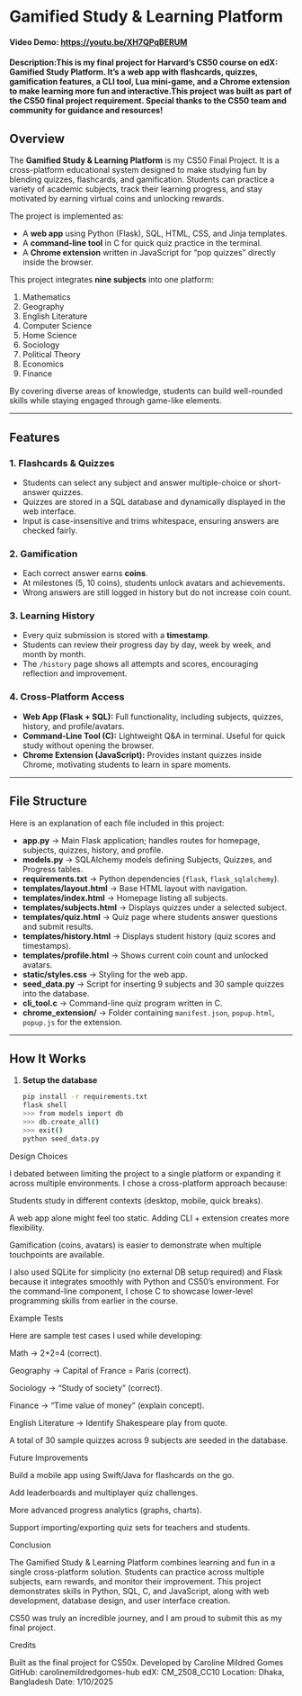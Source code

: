 # Gamified Study & Learning Platform

#### Video Demo: https://youtu.be/XH7QPqBERUM
#### Description:This is my final project for Harvard’s CS50 course on edX: Gamified Study Platform. It’s a web app with flashcards, quizzes, gamification features, a CLI tool, Lua mini-game, and a Chrome extension to make learning more fun and interactive.This project was built as part of the CS50 final project requirement. Special thanks to the CS50 team and community for guidance and resources!

## Overview
The **Gamified Study & Learning Platform** is my CS50 Final Project. It is a cross-platform educational system designed to make studying fun by blending quizzes, flashcards, and gamification. Students can practice a variety of academic subjects, track their learning progress, and stay motivated by earning virtual coins and unlocking rewards.

The project is implemented as:
- A **web app** using Python (Flask), SQL, HTML, CSS, and Jinja templates.
- A **command-line tool** in C for quick quiz practice in the terminal.
- A **Chrome extension** written in JavaScript for “pop quizzes” directly inside the browser.

This project integrates **nine subjects** into one platform:
1. Mathematics
2. Geography
3. English Literature
4. Computer Science
5. Home Science
6. Sociology
7. Political Theory
8. Economics
9. Finance

By covering diverse areas of knowledge, students can build well-rounded skills while staying engaged through game-like elements.

---

## Features

### 1. Flashcards & Quizzes
- Students can select any subject and answer multiple-choice or short-answer quizzes.
- Quizzes are stored in a SQL database and dynamically displayed in the web interface.
- Input is case-insensitive and trims whitespace, ensuring answers are checked fairly.

### 2. Gamification
- Each correct answer earns **coins**.
- At milestones (5, 10 coins), students unlock avatars and achievements.
- Wrong answers are still logged in history but do not increase coin count.

### 3. Learning History
- Every quiz submission is stored with a **timestamp**.
- Students can review their progress day by day, week by week, and month by month.
- The `/history` page shows all attempts and scores, encouraging reflection and improvement.

### 4. Cross-Platform Access
- **Web App (Flask + SQL):** Full functionality, including subjects, quizzes, history, and profile/avatars.
- **Command-Line Tool (C):** Lightweight Q&A in terminal. Useful for quick study without opening the browser.
- **Chrome Extension (JavaScript):** Provides instant quizzes inside Chrome, motivating students to learn in spare moments.

---

## File Structure
Here is an explanation of each file included in this project:

- **app.py** → Main Flask application; handles routes for homepage, subjects, quizzes, history, and profile.
- **models.py** → SQLAlchemy models defining Subjects, Quizzes, and Progress tables.
- **requirements.txt** → Python dependencies (`flask`, `flask_sqlalchemy`).
- **templates/layout.html** → Base HTML layout with navigation.
- **templates/index.html** → Homepage listing all subjects.
- **templates/subjects.html** → Displays quizzes under a selected subject.
- **templates/quiz.html** → Quiz page where students answer questions and submit results.
- **templates/history.html** → Displays student history (quiz scores and timestamps).
- **templates/profile.html** → Shows current coin count and unlocked avatars.
- **static/styles.css** → Styling for the web app.
- **seed_data.py** → Script for inserting 9 subjects and 30 sample quizzes into the database.
- **cli_tool.c** → Command-line quiz program written in C.
- **chrome_extension/** → Folder containing `manifest.json`, `popup.html`, `popup.js` for the extension.

---

## How It Works

1. **Setup the database**
   ```bash
   pip install -r requirements.txt
   flask shell
   >>> from models import db
   >>> db.create_all()
   >>> exit()
   python seed_data.py


Design Choices

I debated between limiting the project to a single platform or expanding it across multiple environments. I chose a cross-platform approach because:

Students study in different contexts (desktop, mobile, quick breaks).

A web app alone might feel too static. Adding CLI + extension creates more flexibility.

Gamification (coins, avatars) is easier to demonstrate when multiple touchpoints are available.

I also used SQLite for simplicity (no external DB setup required) and Flask because it integrates smoothly with Python and CS50’s environment. For the command-line component, I chose C to showcase lower-level programming skills from earlier in the course.


Example Tests

Here are sample test cases I used while developing:

Math → 2+2=4 (correct).

Geography → Capital of France = Paris (correct).

Sociology → “Study of society” (correct).

Finance → “Time value of money” (explain concept).

English Literature → Identify Shakespeare play from quote.

A total of 30 sample quizzes across 9 subjects are seeded in the database.

Future Improvements

Build a mobile app using Swift/Java for flashcards on the go.

Add leaderboards and multiplayer quiz challenges.

More advanced progress analytics (graphs, charts).

Support importing/exporting quiz sets for teachers and students.

Conclusion

The Gamified Study & Learning Platform combines learning and fun in a single cross-platform solution. Students can practice across multiple subjects, earn rewards, and monitor their improvement. This project demonstrates skills in Python, SQL, C, and JavaScript, along with web development, database design, and user interface creation.

CS50 was truly an incredible journey, and I am proud to submit this as my final project.


Credits

Built as the final project for CS50x.
Developed by Caroline Mildred Gomes
GitHub: carolinemildredgomes-hub
edX: CM_2508_CC10
Location: Dhaka, Bangladesh
Date: 1/10/2025
